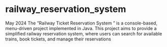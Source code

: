 # railway_reservation_system
May 2024 The ”Railway Ticket Reservation System ” is a console-based, menu-driven project implemented in Java. This project aims to provide a simplified railway reservation system, where users can search for available trains, book tickets, and manage their reservations
